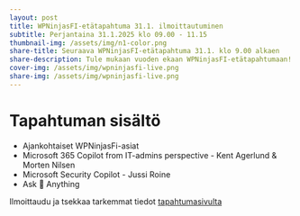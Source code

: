 ```yaml
---
layout: post
title: WPNinjasFI-etätapahtuma 31.1. ilmoittautuminen
subtitle: Perjantaina 31.1.2025 klo 09.00 - 11.15
thumbnail-img: /assets/img/n1-color.png
share-title: Seuraava WPNinjasFI-etätapahtuma 31.1. klo 9.00 alkaen
share-description: Tule mukaan vuoden ekaan WPNinjasFI-etätapahtumaan! Juttua mm. Defenderistä ja parhaista nimeämiskäytännöistä Intune-maailmassa.
cover-img: /assets/img/wpninjasfi-live.png
share-img: /assets/img/wpninjasfi-live.png
--- 
```

# Tapahtuman sisältö
- Ajankohtaiset WPNinjasFi-asiat
- Microsoft 365 Copilot from IT-admins perspective - Kent Agerlund & Morten Nilsen
- Microsoft Security Copilot - Jussi Roine
- Ask 🥷 Anything

Ilmoittaudu ja tsekkaa tarkemmat tiedot [tapahtumasivulta](../tapahtumat)

